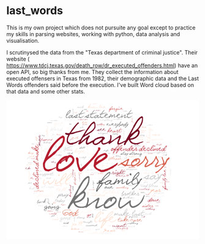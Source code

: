 # last_words
This is my own project which does not pursuite any goal except to practice my skills in parsing websites, working with python, data analysis and visualisation.

I scrutinysed the data from the "Texas department of criminal justice". Their website ( https://www.tdcj.texas.gov/death_row/dr_executed_offenders.html) have an open API, so big thanks from me. They collect the information about executed offensers in Texas from 1982, their demographic data and the Last Words offenders said before the execution. I've built Word cloud based on that data and some other stats.

!['WordCloud'](https://github.com/lgktm/last_words/blob/master/Wcld.png)
